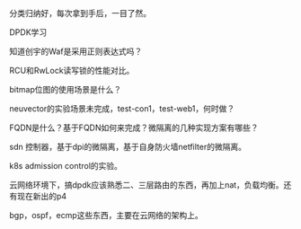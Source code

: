 分类归纳好，每次拿到手后，一目了然。

DPDK学习



知道创宇的Waf是采用正则表达式吗？

RCU和RwLock读写锁的性能对比。

bitmap位图的使用场景是什么？

neuvector的实验场景未完成，test-con1，test-web1，何时做？

FQDN是什么？基于FQDN如何来完成？微隔离的几种实现方案有哪些？

sdn 控制器，基于dpi的微隔离，基于自身防火墙netfilter的微隔离。



k8s admission control的实验。



云网络环境下，搞dpdk应该熟悉二、三层路由的东西，再加上nat，负载均衡。还有现在新出的p4

bgp，ospf，ecmp这些东西，主要在云网络的架构上。

